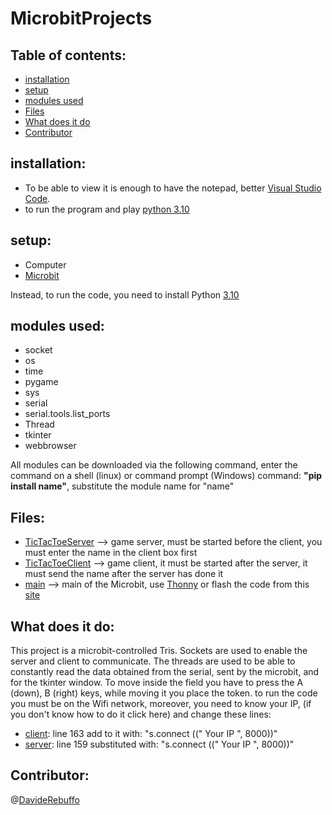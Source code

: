 # MicrobitProjects
## Table of contents:
* [installation](#installation)
* [setup](#setup)
* [modules used](#modules-used)
* [Files](Files)
* [What does it do](#What-does-it-do)
* [Contributor](#Contributor)

## installation:
* To be able to view it is enough to have the notepad, better [Visual Studio Code](https://code.visualstudio.com/Download).
* to run the program and play [python 3.10](https://www.python.org/)

## setup:
- Computer
- [Microbit](https://www.microbit.org/) 

Instead, to run the code, you need to install Python [3.10](https://www.python.org/downloads/)
## modules used:
* socket
* os
* time
* pygame
* sys
* serial
* serial.tools.list_ports
* Thread
* tkinter
* webbrowser

All modules can be downloaded via the following command, enter the command on a shell (linux) or command prompt (Windows)
command: **"pip install name"**, substitute the module name for "name"

## Files:
* [TicTacToeServer](https://github.com/Bosticardo-Andrea/Microbit-Project/blob/main/TicTacToeServer.py) --> game server, must be started before the client, you must enter the name in the client box first
* [TicTacToeClient](https://github.com/Bosticardo-Andrea/Microbit-Project/blob/main/TicTacToeClient.py) --> game client, it must be started after the server, it must send the name after the server has done it
* [main](https://github.com/Bosticardo-Andrea/Microbit-Project) --> main of the Microbit, use [Thonny](https://thonny.org/) or flash the code from this [site](https://python.microbit.org/v/2)
## What does it do:
This project is a microbit-controlled Tris.
Sockets are used to enable the server and client to communicate.
The threads are used to be able to constantly read the data obtained from the serial, sent by the microbit, and for the tkinter window.
To move inside the field you have to press the A (down), B (right) keys, while moving it you place the token.
to run the code you must be on the Wifi network, moreover, you need to know your IP, (if you don't know how to do it click here) and change these lines:
- [client](https://github.com/Bosticardo-Andrea/Microbit-Project/blob/main/TicTacToeClient.py): line 163 add to it with: "s.connect ((" Your IP ", 8000))"
- [server](https://github.com/Bosticardo-Andrea/Microbit-Project/blob/main/TicTacToeServer.py): line 159 substituted with: "s.connect ((" Your IP ", 8000))"

## Contributor:
@[DavideRebuffo](https://github.com/DavideRebuffo)
